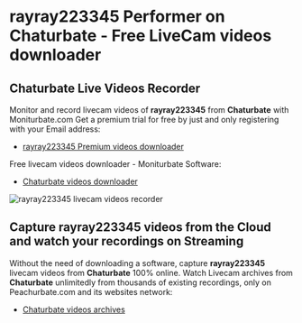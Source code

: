 # rayray223345 Performer on Chaturbate - Free LiveCam videos downloader

## Chaturbate Live Videos Recorder

Monitor and record livecam videos of **rayray223345** from **Chaturbate** with Moniturbate.com
Get a premium trial for free by just and only registering with your Email address:
* [rayray223345 Premium videos downloader](https://moniturbate.com/request-demo-licence-key.html)

Free livecam videos downloader - Moniturbate Software:
* [Chaturbate videos downloader](https://moniturbate.com/moniturbate-download-software.html)

![rayray223345 livecam videos recorder](https://peachurnet.com/templates/moniturbate-software.png)


## Capture rayray223345 videos from the Cloud and watch your recordings on Streaming

Without the need of downloading a software, capture **rayray223345** livecam videos from **Chaturbate** 100% online.
Watch Livecam archives from **Chaturbate** unlimitedly from thousands of existing recordings, only on Peachurbate.com and its websites network:
* [Chaturbate videos archives](https://peachurnet.com/)